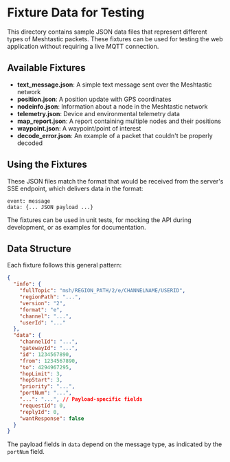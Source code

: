 # Fixture Data for Testing

This directory contains sample JSON data files that represent different types of Meshtastic packets. These fixtures can be used for testing the web application without requiring a live MQTT connection.

## Available Fixtures

- **text_message.json**: A simple text message sent over the Meshtastic network
- **position.json**: A position update with GPS coordinates
- **nodeinfo.json**: Information about a node in the Meshtastic network
- **telemetry.json**: Device and environmental telemetry data
- **map_report.json**: A report containing multiple nodes and their positions
- **waypoint.json**: A waypoint/point of interest 
- **decode_error.json**: An example of a packet that couldn't be properly decoded

## Using the Fixtures

These JSON files match the format that would be received from the server's SSE endpoint, which delivers data in the format:

```
event: message
data: {... JSON payload ...}
```

The fixtures can be used in unit tests, for mocking the API during development, or as examples for documentation.

## Data Structure

Each fixture follows this general pattern:

```json
{
  "info": {
    "fullTopic": "msh/REGION_PATH/2/e/CHANNELNAME/USERID",
    "regionPath": "...",
    "version": "2",
    "format": "e",
    "channel": "...",
    "userId": "..."
  },
  "data": {
    "channelId": "...",
    "gatewayId": "...",
    "id": 1234567890,
    "from": 1234567890,
    "to": 4294967295,
    "hopLimit": 3,
    "hopStart": 3,
    "priority": "...",
    "portNum": "...",
    "...": "...", // Payload-specific fields
    "requestId": 0,
    "replyId": 0,
    "wantResponse": false
  }
}
```

The payload fields in `data` depend on the message type, as indicated by the `portNum` field.